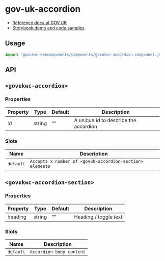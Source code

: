 # gov-uk-accordion

- [Reference docs at GOV.UK](https://design-system.service.gov.uk/components/accordion/)
- [Storybook demo and code samples](http://tgreyuk.github.io/govuk-webcomponents/storybook/?path=/story/accordion/)

## Usage

```javascript
import 'govukwc-webcomponents/components/govukwc-accordion.component.js';
```

## API

## `<govukwc-accordion>`

### Properties

| Property  |  Type     | Default | Description |
|-----------|-----------|---------|-------------|
| id|string|""|A unique id to describe the accordion| 

### Slots

| Name  |  Description     |
|-----------|-----------|
| `default` | `Accepts x number of <govuk-accordion-section> elements` |

## `<govukwc-accordion-section>`

### Properties

| Property  |  Type     | Default | Description |
|-----------|-----------|---------|-------------|
| heading|string|""|Heading / toggle text| 

### Slots

| Name  |  Description     |
|-----------|-----------|
| `default` | `Accordion body content` |


